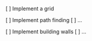 [ ] Implement a grid

[ ] Implement path finding
    [ ] ...

[ ] Implement building walls
    [ ] ...